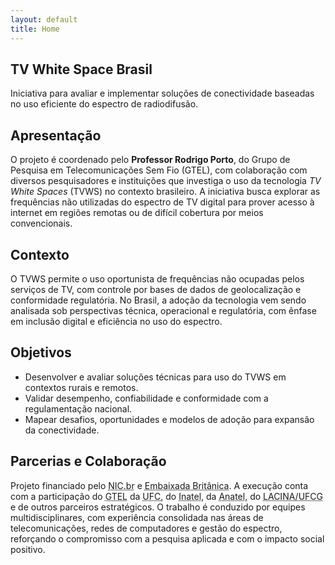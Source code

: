 ```yaml
---
layout: default
title: Home
---
```


<section class="hero">
  <h1>TV White Space Brasil</h1>
  <p>Iniciativa para avaliar e implementar soluções de conectividade baseadas no uso eficiente do espectro de radiodifusão.</p>
</section>

<div class="card" style="margin-top:16px">
    <h2>Apresentação</h2>
    <p>
      O projeto é coordenado pelo <strong>Professor Rodrigo Porto</strong>, do Grupo de Pesquisa em Telecomunicações Sem Fio (GTEL), 
      com colaboração com diversos pesquisadores e instituições que investiga o uso da tecnologia <em>TV White Spaces</em> (TVWS) no contexto brasileiro.
      A iniciativa busca explorar as frequências não utilizadas do espectro de TV digital para prover acesso à internet em regiões remotas ou de difícil cobertura por meios convencionais. 
    </p>
    <h2>Contexto</h2>
    <p>
      O TVWS permite o uso oportunista de frequências não ocupadas pelos serviços de TV, com controle por bases de dados de geolocalização
      e conformidade regulatória. No Brasil, a adoção da tecnologia vem sendo analisada sob perspectivas técnica, operacional e regulatória,
      com ênfase em inclusão digital e eficiência no uso do espectro.
    </p>
</div>

<div class="grid" style="margin-top:16px">

  <article class="card">
    <h2>Objetivos</h2>
    <ul>
      <li>Desenvolver e avaliar soluções técnicas para uso do TVWS em contextos rurais e remotos.</li>
      <li>Validar desempenho, confiabilidade e conformidade com a regulamentação nacional.</li>
      <li>Mapear desafios, oportunidades e modelos de adoção para expansão da conectividade.</li>
    </ul>
  </article>

  <article class="card">
    <h2>Parcerias e Colaboração</h2>
    <p>
      Projeto financiado pelo <abbr title="Núcleo de Informação e Coordenação do Ponto BR">NIC.br</abbr> e <abbr title="Embaixada Britânica no Brasil">Embaixada Britânica</abbr>.
      A execução conta com a participação do <abbr title="Grupo de Pesquisa em Telecomunicações Sem Fio">GTEL</abbr> da <abbr title="Universidade Federal do Ceará">UFC</abbr>,
      do <abbr title="Instituto Nacional de Telecomunicações">Inatel</abbr>, da <abbr title="Agência Nacional de Telecomunicações">Anatel</abbr>, do <abbr title="Laboratório de Computação Inteligente Aplicada">LACINA/UFCG</abbr> e de outros parceiros estratégicos.  
      O trabalho é conduzido por equipes multidisciplinares, com experiência consolidada nas áreas de telecomunicações, redes de computadores e gestão do espectro,  reforçando o compromisso com a pesquisa aplicada e com o impacto social positivo.
    </p>
  </article>
</div>

<!-- <div class="card" style="margin-top:16px">
  <h2>Saiba mais</h2>
  <ul>
    <li><a href="https://www.nic.br/noticia/na-midia/avanca-projeto-que-permite-ofertar-internet-nos-white-spaces/" target="_blank" rel="noopener">Avança projeto que permite ofertar internet nos white spaces — NIC.br</a></li>
    <li><a href="https://nic.br/noticia/releases/projeto-analisa-o-uso-da-tecnologia-tv-white-spaces-no-brasil-para-ampliar-inclusao-digital/" target="_blank" rel="noopener">Projeto analisa o uso da tecnologia TV White Spaces no Brasil — NIC.br</a></li>
  </ul>
</div> -->
